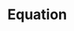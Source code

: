 <script setup>
import ShapeProps from "../../../../src/components/ShapeProps.vue";
</script>

# Equation

<ShapeProps :shapeName="'Equation'" />
